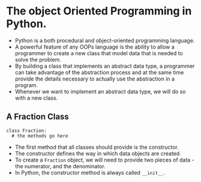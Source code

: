 # The object Oriented Programming in Python.
- Python is a both procedural and object-oriented programming language.
- A powerful feature of any OOPs language is the ability to allow a programmer to create a new class that model data that is needed to solve the problem.
- By building a class that implements an abstract data type, a programmer can take advantage of the abstraction process and at the
same time provide the details necessary to actually use the abstraction in a program.
- Whenever we want to implement an abstract data type, we will do so with a new class.

## A Fraction Class
```
class Fraction:
  # the methods go here
```
- The first method that all classes should provide is the constructor.
- The constructor defines the way in which data objects are created.
- To create a `Fraction` object, we will need to provide two pieces of data - the numerator, and the denominator.
- In Python, the constructor method is always called `__init__`.
